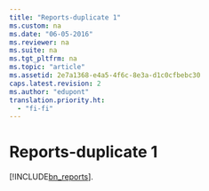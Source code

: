 ```yaml
---
title: "Reports-duplicate 1"
ms.custom: na
ms.date: "06-05-2016"
ms.reviewer: na
ms.suite: na
ms.tgt_pltfrm: na
ms.topic: "article"
ms.assetid: 2e7a1368-e4a5-4f6c-8e3a-d1c0cfbebc30
caps.latest.revision: 2
ms.author: "edupont"
translation.priority.ht: 
  - "fi-fi"
---
```

# Reports-duplicate 1
[!INCLUDE[bn_reports](../../LocalFunctionalityForMicrosoftDynamicsNav2016/Australia/includes/bn_reports_md.md)].